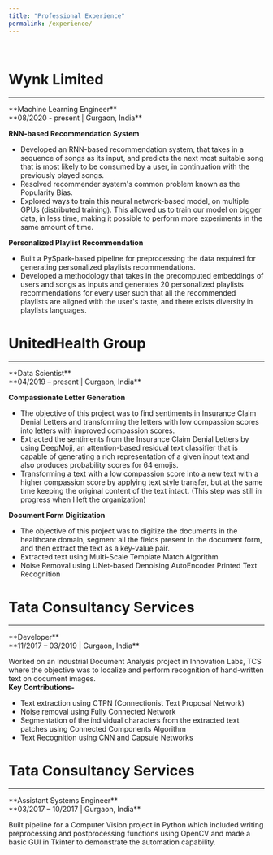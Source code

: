 ```yaml
---
title: "Professional Experience"
permalink: /experience/
---
```


<br>

# Wynk Limited 
<hr/>
**Machine Learning Engineer** <br>
**08/2020 - present | Gurgaon, India** <br>

**RNN-based Recommendation System**
+ Developed an RNN-based recommendation system, that takes in a sequence of songs as its input, and predicts the next most suitable song that is most likely to be consumed by a user, in continuation with the previously played songs.
+ Resolved recommender system's common problem known as the Popularity Bias.
+ Explored ways to train this neural network-based model, on multiple GPUs (distributed training). This allowed us to train our model on bigger data, in less time, making it possible to perform more experiments in the same amount of time.

**Personalized Playlist Recommendation**
+ Built a PySpark-based pipeline for preprocessing the data required for generating personalized playlists recommendations.
+ Developed a methodology that takes in the precomputed embeddings of users and songs as inputs and generates 20 personalized playlists recommendations for every user such that all the recommended playlists are aligned with the user's taste, and there exists diversity in playlists languages.



# UnitedHealth Group
<hr/>
**Data Scientist** <br>
**04/2019 – present | Gurgaon, India** <br>

**Compassionate Letter Generation**
+ The objective of this project was to find sentiments in Insurance Claim Denial Letters and transforming the letters with low compassion scores into letters with improved compassion scores.
+ Extracted the sentiments from the Insurance Claim Denial Letters by using DeepMoji, an attention-based residual text classifier that is capable of generating a rich representation of a given input text and also produces probability scores for 64 emojis.
+ Transforming a text with a low compassion score into a new text with a higher compassion score by applying text style transfer, but at the same time keeping the original content of the text intact. (This step was still in progress when I left the organization) 
 
**Document Form Digitization**
+ The objective of this project was to digitize the documents in the healthcare domain, segment all the fields present in the document form, and then extract the text as a key-value pair.
+ Extracted text using Multi-Scale Template Match Algorithm
+ Noise Removal using UNet-based Denoising AutoEncoder Printed Text Recognition

# Tata Consultancy Services
<hr/>
**Developer** <br>
**11/2017 – 03/2019 | Gurgaon, India** <br>

Worked on an Industrial Document Analysis project in Innovation Labs, TCS where the objective was to localize and perform recognition of hand-written text on document images. 
<br>
**Key Contributions-**
+ Text extraction using CTPN (Connectionist Text Proposal Network) 
+ Noise removal using Fully Connected Network 
+ Segmentation of the individual characters from the extracted text patches using Connected Components Algorithm 
+ Text Recognition using CNN and Capsule Networks 

# Tata Consultancy Services
<hr/>
**Assistant Systems Engineer** <br>
**03/2017 – 10/2017 | Gurgaon, India** <br>

Built pipeline for a Computer Vision project in Python which included writing preprocessing and postprocessing functions using OpenCV and made a basic GUI in Tkinter to demonstrate the automation capability.
